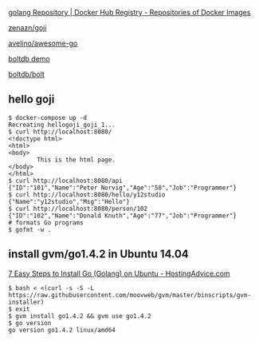 [golang Repository | Docker Hub Registry - Repositories of Docker Images](https://registry.hub.docker.com/_/golang/)

[zenazn/goji](https://github.com/zenazn/goji)

[avelino/awesome-go](https://github.com/avelino/awesome-go#web-frameworks)

[boltdb demo](https://gist.github.com/joyrexus/22c3ef0984ed957f54b9)

[boltdb/bolt](https://github.com/boltdb/bolt)

hello goji
----------

```
$ docker-compose up -d
Recreating hellogoji_goji_1...
$ curl http://localhost:8080/
<!doctype html>
<html>
<body>
        This is the html page.
</body>
</html>
$ curl http://localhost:8080/api
{"ID":"101","Name":"Peter Norvig","Age":"58","Job":"Programmer"}
$ curl http://localhost:8080/hello/y12studio
{"Name":"y12studio","Msg":"Hello"}
$ curl http://localhost:8080/person/102
{"ID":"102","Name":"Donald Knuth","Age":"77","Job":"Programmer"}
# formats Go programs
$ gofmt -w .
```

install gvm/go1.4.2 in Ubuntu 14.04
-------
[7 Easy Steps to Install Go (Golang) on Ubuntu - HostingAdvice.com](http://www.hostingadvice.com/how-to/install-golang-on-ubuntu/)

```
$ bash < <(curl -s -S -L https://raw.githubusercontent.com/moovweb/gvm/master/binscripts/gvm-installer)
$ exit
$ gvm install go1.4.2 && gvm use go1.4.2
$ go version
go version go1.4.2 linux/amd64
```
